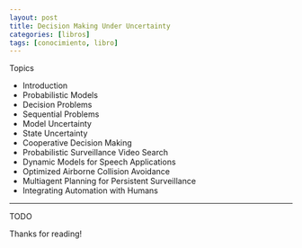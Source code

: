 ```yaml
---
layout: post
title: Decision Making Under Uncertainty
categories: [libros]
tags: [conocimiento, libro]
---
```


<!--Resumen-->

Topics 

- Introduction
- Probabilistic Models
- Decision Problems
- Sequential Problems
- Model Uncertainty
- State Uncertainty
- Cooperative Decision Making
- Probabilistic Surveillance Video Search
- Dynamic Models for Speech Applications
- Optimized Airborne Collision Avoidance
- Multiagent Planning for Persistent Surveillance
- Integrating Automation with Humans

---

<!--more-->
TODO
  
Thanks for reading!